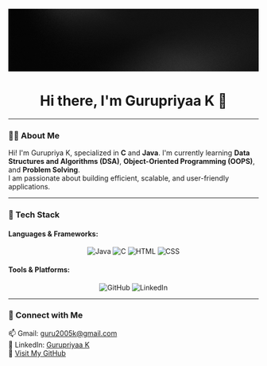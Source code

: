 ![MasterHead](https://github.com/Gurupriyaa-K/Gurupriyaa-K/blob/main/Black%20Gradient%20Minimalist%20Corporate%20Business%20Personal%20Profile%20New%20LinkedIn%20Banner.gif)


<h1 align="center">Hi there, I'm Gurupriyaa K 👋</h1>

---

### 👨‍💻 About Me  
Hi! I'm Gurupriya K, specialized in **C** and **Java**. I'm currently learning **Data Structures and Algorithms (DSA)**, **Object-Oriented Programming (OOPS)**, and **Problem Solving**.  
I am passionate about building efficient, scalable, and user-friendly applications.  

---

### 🚀 Tech Stack  

#### Languages & Frameworks:  
<div align="center">
  
![Java](https://img.shields.io/badge/Java-007396?style=for-the-badge&logo=java&logoColor=white)
![C](https://img.shields.io/badge/C-00599C?style=for-the-badge&logo=c&logoColor=white)
![HTML](https://img.shields.io/badge/HTML5-E34F26?style=for-the-badge&logo=html5&logoColor=white)
![CSS](https://img.shields.io/badge/CSS3-1572B6?style=for-the-badge&logo=css3&logoColor=white)
</div>

#### Tools & Platforms:  
<div align="center">

![GitHub](https://img.shields.io/badge/GitHub-181717?style=for-the-badge&logo=github&logoColor=white)
![LinkedIn](https://img.shields.io/badge/LinkedIn-0077B5?style=for-the-badge&logo=linkedin&logoColor=white)

</div>

---

### 🌟 Connect with Me  

📫 Gmail: [guru2005k@gmail.com](mailto:guru2005@gmail.com)  
🔗 LinkedIn: [Gurupriyaa K](https://www.linkedin.com/in/gurupriyaa-k-69a67325b/)  
📂 [Visit My GitHub](https://github.com/Gurupriyaa-K)

